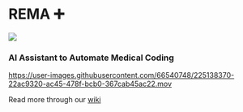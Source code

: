  # REMA ➕
 
 <img src="https://img.shields.io/badge/%F0%9F%8E%89%20CS%20210%20Best%20Of-Category%3A%20Clear%20Value%20Proposition-brightgreen"/>
 
### AI Assistant to Automate Medical Coding

https://user-images.githubusercontent.com/66540748/225138370-22ac9320-ac45-478f-bcb0-367cab45ac22.mov
 
Read more through our [wiki](https://github.com/cs210/2023-Unusual-Ventures-1/wiki)